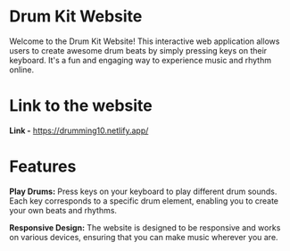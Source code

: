 # Drum Kit Website
Welcome to the Drum Kit Website! This interactive web application allows users to create awesome drum beats by simply pressing keys on their keyboard. It's a fun and engaging way to experience music and rhythm online.

# Link to the website 
**Link -** https://drumming10.netlify.app/

# Features
**Play Drums:** Press keys on your keyboard to play different drum sounds. Each key corresponds to a specific drum element, enabling you to create your own beats and rhythms.

**Responsive Design:** The website is designed to be responsive and works on various devices, ensuring that you can make music wherever you are.
